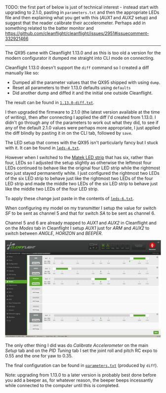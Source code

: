 TODO: the first part of below is just of technical interest - instead start with upgrading to 2.1.0, pasting in `parameters.txt` and then the appropriate LEDs file and then explaining what you get with this (_AUX1_ and _AUX2_ setup) and suggest that the reader calibrate their accelerometer. Perhaps add in something related to the batter monitor and https://github.com/cleanflight/cleanflight/issues/2951#issuecomment-332921466

---

The QX95 came with Cleanflight 1.13.0 and as this is too old a version for the modern configurator it dumped me straight into CLI mode on connecting.

Cleanflight 1.13.0 doesn't support the `diff` command so I created a diff manually like so:

* Dumped all the parameter values  that the QX95 shipped with using `dump`.
* Reset all parameters to their 1.13.0 defaults using `defaults`
* Did another dump and diffed it and the initial one outside Cleanflight.

The result can be found in [`1.13.0-diff.txt`](1.13.0-diff.txt).

I then upgraded the firmware to 2.1.0 (the latest version available at the time of writing), then after connecting I applied the diff I'd created from 1.13.0. I didn't go through any of the parameters to work out what they did, to see if any of the default 2.1.0 values were perhaps more appropriate, I just applied the diff blindly by pasting it in on the CLI tab, followed by `save`.

The LED setup that comes with the QX95 isn't particularly fancy but I stuck with it. It can be found in [`leds-4.txt`](leds-4.txt).

However when I switched to the [Matek LED strip](https://www.banggood.com/Matek-WS2812B-LED-Board-With-5V-Buzzer-For-Naze-32-Skyline-32-Flight-Controller-p-991715.html) that has six, rather than four, LEDs so I adjusted the setup slightly as otherwise the leftmost four LEDs continued to behave like the original four LED strip while the rightmost two just stayed permanently white. I just configured the rightmost two LEDs of the six LED strip to behave just like the rightmost two LEDs of the four LED strip and made the middle two LEDs of the six LED strip to behave just like the middle two LEDs of the four LED strip.

To apply these change just paste in the contents of [`leds-6.txt`](leds-6.txt).

When configuring my model on my transmitter I setup the value for switch _SF_ to be sent as channel 5 and that for switch _SA_ to be sent as channel 6.

Channel 5 and 6 are already mapped to _AUX1_ and _AUX2_ in Cleanflight and on the _Modes_ tab in Cleanflight I setup _AUX1_ just for _ARM_ and _AUX2_ to switch between _ANGLE_, _HORIZON_ and _BEEPER_.

![modes](modes.png)

The only other thing I did was do _Calibrate Accelerometer_ on the main _Setup_ tab and on the _PID Tuning_ tab I set the joint roll and pitch RC expo to 0.55 and the one for yaw to 0.35.

The final configuration can be found in [`parameters.txt`](parameters.txt) (produced by `diff`).

Note: upgrading from 1.13.0 to a later version is probably best done before you add a beeper as, for whatever reason, the beeper beeps incessantly while connected to the computer until this is completed.
